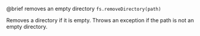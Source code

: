 

@brief removes an empty directory
`fs.removeDirectory(path)`

Removes a directory if it is empty. Throws an exception if the path is not
an empty directory.


